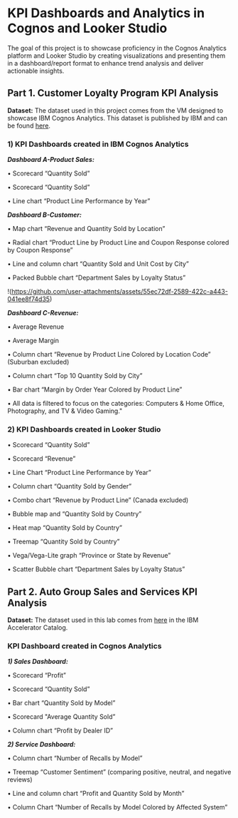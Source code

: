 # KPI Dashboards and Analytics in Cognos and Looker Studio

The goal of this project is to showcase proficiency in the Cognos Analytics platform and Looker Studio by creating visualizations and presenting them in a dashboard/report format to enhance trend analysis and deliver actionable insights.

## Part 1. Customer Loyalty Program KPI Analysis

**Dataset:** The dataset used in this project comes from the VM designed to showcase IBM Cognos Analytics. This dataset is published by IBM and can be found [here](Datasets/CustomerLoyaltyProgram.csv).

### 1) KPI Dashboards created in IBM Cognos Analytics

**_Dashboard A-Product Sales:_**

•	Scorecard “Quantity Sold”

•	Scorecard “Quantity Sold”

•	Line chart “Product Line Performance by Year”

**_Dashboard B-Customer:_**

•	Map chart “Revenue and Quantity Sold by Location”

•	Radial chart “Product Line by Product Line and Coupon Response colored by Coupon Response”

•	Line and column chart “Quantity Sold and Unit Cost by City”

•	Packed Bubble chart “Department Sales by Loyalty Status”

!(https://github.com/user-attachments/assets/55ec72df-2589-422c-a443-041ee8f74d35)

**_Dashboard C-Revenue:_**

•	Average Revenue

•	Average Margin

•	Column chart “Revenue by Product Line Colored by Location Code” (Suburban excluded)

•	Column chart “Top 10 Quantity Sold by City”

•	Bar chart “Margin by Order Year Colored by Product Line”

•	All data is filtered to focus on the categories: Computers & Home Office, Photography, and TV & Video Gaming."

### 2) KPI Dashboards created in Looker Studio

•	Scorecard “Quantity Sold”

•	Scorecard “Revenue”

•	Line Chart “Product Line Performance by Year”

•	Column chart “Quantity Sold by Gender”

•	Combo chart “Revenue by Product Line” (Canada excluded)

•	Bubble map and “Quantity Sold by Country”

•	Heat map “Quantity Sold by Country”

•	Treemap “Quantity Sold by Country”

•	Vega/Vega-Lite graph “Province or State by Revenue”

•	Scatter Bubble chart “Department Sales by Loyalty Status”

## Part 2. Auto Group Sales and Services KPI Analysis 

**Dataset:** The dataset used in this lab comes from [here](https://accelerator.ca.analytics.ibm.com/bi/?perspective=authoring&pathRef=.public_folders%2FIBM%2BAccelerator%2BCatalog%2FContent%2FDAT00142&id=i22898C2A4DD748F79E0FC2BD017F4FE8&objRef=i22898C2A4DD748F79E0FC2BD017F4FE8&action=run&format=HTML&cmPropStr=%7B%22id%22%3A%22i22898C2A4DD748F79E0FC2BD017F4FE8%22%2C%22type%22%3A%22reportView%22%2C%22defaultName%22%3A%22DAT00142%22%2C%22permissions%22%3A%5B%22execute%22%2C%22read%22%2C%22traverse%22%5D%7D) in the IBM Accelerator Catalog. 

### KPI Dashboard created in Cognos Analytics

**_1) Sales Dashboard:_**

•	Scorecard “Profit”

•	Scorecard “Quantity Sold”

•	Bar chart “Quantity Sold by Model”

•	Scorecard "Average Quantity Sold”

•	Column chart “Profit by Dealer ID”

**_2) Service Dashboard:_**

•	Column chart “Number of Recalls by Model”

•	Treemap “Customer Sentiment” (comparing positive, neutral, and negative reviews)

•	Line and column chart “Profit and Quantity Sold by Month”

•	Column Chart “Number of Recalls by Model Colored by Affected System”







